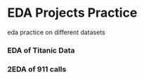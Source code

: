 # EDA Projects Practice 
  eda practice on different datasets
### EDA of Titanic Data
### 2EDA of 911 calls
